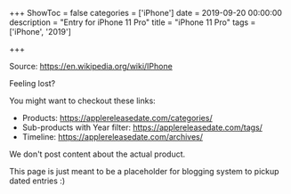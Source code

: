 +++
ShowToc = false
categories = ['iPhone']
date = 2019-09-20 00:00:00
description = "Entry for iPhone 11 Pro"
title = "iPhone 11 Pro"
tags = ['iPhone', '2019']

+++

Source: https://en.wikipedia.org/wiki/IPhone

Feeling lost?

You might want to checkout these links:
- Products: https://applereleasedate.com/categories/
- Sub-products with Year filter: https://applereleasedate.com/tags/
- Timeline: https://applereleasedate.com/archives/

We don't post content about the actual product. 



This page is just meant to be a placeholder for blogging system to pickup dated entries :)


